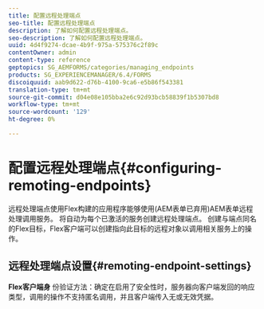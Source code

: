 ```yaml
---
title: 配置远程处理端点
seo-title: 配置远程处理端点
description: 了解如何配置远程处理端点。
seo-description: 了解如何配置远程处理端点。
uuid: 4d4f9274-dcae-4b9f-975a-575376c2f89c
contentOwner: admin
content-type: reference
geptopics: SG_AEMFORMS/categories/managing_endpoints
products: SG_EXPERIENCEMANAGER/6.4/FORMS
discoiquuid: aab9d622-d76b-4100-9ca6-e5b86f543381
translation-type: tm+mt
source-git-commit: d04e08e105bba2e6c92d93bcb58839f1b5307bd8
workflow-type: tm+mt
source-wordcount: '129'
ht-degree: 0%

---
```



# 配置远程处理端点{#configuring-remoting-endpoints}

远程处理端点使用Flex构建的应用程序能够使用(AEM表单已弃用)AEM表单远程处理调用服务。 将自动为每个已激活的服务创建远程处理端点。 创建与端点同名的Flex目标，Flex客户端可以创建指向此目标的远程对象以调用相关服务上的操作。

## 远程处理端点设置{#remoting-endpoint-settings}

**Flex客户端身** 份验证方法：确定在启用了安全性时，服务器向客户端发回的响应类型，调用的操作不支持匿名调用，并且客户端传入无或无效凭据。

